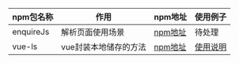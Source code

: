 |npm包名称|作用|npm地址|使用例子
|-------|----|----|----|
|enquireJs|解析页面使用场景|[npm地址](https://www.npmjs.com/package/enquire-js)|待处理|
|vue-ls|vue封装本地储存的方法|[npm地址](https://www.npmjs.com/package/vue-ls)|[使用说明](./vue-ls.md)|
